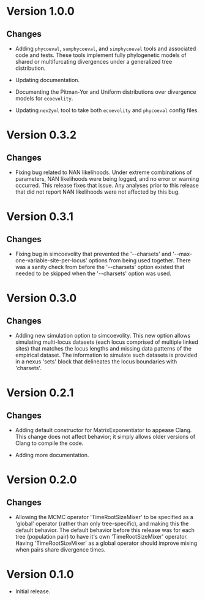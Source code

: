 Version 1.0.0
=============

Changes
-------

-   Adding ``phycoeval``, ``sumphycoeval``, and ``simphycoeval`` tools and
    associated code and tests. These tools implement fully phylogenetic models
    of shared or multifurcating divergences under a generalized tree
    distribution.

-   Updating documentation.

-   Documenting the Pitman-Yor and Uniform distributions over divergence models
    for ``ecoevolity``.

-   Updating ``nex2yml`` tool to take both ``ecoevolity`` and ``phycoeval``
    config files.


Version 0.3.2
=============

Changes
-------

-   Fixing bug related to NAN likelihoods. Under extreme combinations of
    parameters, NAN likelihoods were being logged, and no error or warning
    occurred. This release fixes that issue. Any analyses prior to this release
    that did not report NAN likelihoods were not affected by this bug.


Version 0.3.1
=============

Changes
-------

-   Fixing bug in simcoevolity that prevented the '--charsets' and
    '--max-one-variable-site-per-locus' options from being used together.
    There was a sanity check from before the '--charsets' option existed that
    needed to be skipped when the '--charsets' option was used.


Version 0.3.0
=============

Changes
-------

-   Adding new simulation option to simcoevolity. This new option allows
    simulating multi-locus datasets (each locus comprised of multiple linked
    sites) that matches the locus lengths and missing data patterns of the
    empirical dataset. The information to simulate such datasets is provided in
    a nexus 'sets' block that delineates the locus boundaries with 'charsets'.


Version 0.2.1
=============

Changes
-------

-   Adding default constructor for MatrixExponentiator to appease Clang.  This
    change does not affect behavior; it simply allows older versions of Clang
    to compile the code.

-   Adding more documentation.


Version 0.2.0
=============

Changes
-------
-   Allowing the MCMC operator 'TimeRootSizeMixer' to be specified as a
    'global' operator (rather than only tree-specific), and making this the
    default behavior. The default behavior before this release was for each
    tree (population pair) to have it's own 'TimeRootSizeMixer' operator.
    Having 'TimeRootSizeMixer' as a global operator should improve mixing when
    pairs share divergence times.


Version 0.1.0
=============

-   Initial release.

